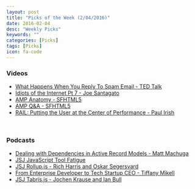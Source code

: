```yaml
---
layout: post
title: "Picks of the Week (2/04/2016)"
date: 2016-02-04
desc: "Weekly Picks"
keywords: ""
categories: [Picks]
tags: [Picks]
icon: fa-code
---
```


<h3 id="videos:7e6159ec28eac22e370ef7d8166f2d74">Videos</h3>

<ul>
<li><a href="https://www.ted.com/talks/james_veitch_this_is_what_happens_when_you_reply_to_spam_email?language=en">What Happens When You Reply To Spam Email - TED Talk</a></li>
<li><a href="https://www.youtube.com/watch?v=1T1B-l9RPaQ">Idiots of the Internet Pt 7 - Joe Santagato</a></li>
<li><a href="https://www.youtube.com/watch?v=hVRkG1CQScA">AMP Anatomy - SFHTML5</a></li>
<li><a href="https://www.youtube.com/watch?v=1XlJiIIBPnE">AMP Q&amp;A - SFHTML5</a></li>
<li><a href="https://www.youtube.com/watch?v=X-qZu2Aoo98">RAIL: Putting the User at the Center of Performance - Paul Irish</a></li>
</ul>

<p><br /></p>

<h3 id="podcasts:7e6159ec28eac22e370ef7d8166f2d74">Podcasts</h3>

<ul>
<li><a href="http://www.fullstackradio.com/34">Dealing with Dependencies in Active Record Models - Matt Machuga</a></li>
<li><a href="https://devchat.tv/js-jabber/194-jsj-javascript-tools-fatigue">JSJ JavaScript Tool Fatigue</a></li>
<li><a href="https://devchat.tv/js-jabber/195-jsj-rollup-js-with-rich-harris-and-oskar-segersv-rd">JSJ Rollup.js - Rich Harris and Oskar Segersvard</a></li>
<li><a href="http://hanselminutes.com/510/from-enterprise-developer-to-tech-startup-ceo-with-tiffany-mikell">From Enterprise Developer to Tech Startup CEO - Tiffany Mikell</a></li>
<li><a href="https://devchat.tv/js-jabber/196-jsj-tabris-js-with-jochen-krause-and-ian-bull">JSJ Tabris.js - Jochen Krause and Ian Bull</a></li>
</ul>
